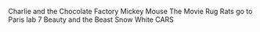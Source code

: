 Charlie and the Chocolate Factory
Mickey Mouse The Movie
Rug Rats go to Paris
lab 7
Beauty and the Beast
Snow White
CARS

